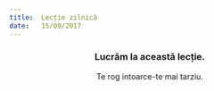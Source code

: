 ```yaml
---
title:  Lecție zilnică
date:   15/09/2017
---
```


### <center>Lucrăm la această lecție.</center>
<center>Te rog intoarce-te mai tarziu.</center>